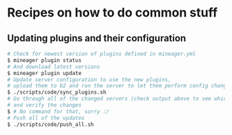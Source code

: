 # Recipes on how to do common stuff

## Updating plugins and their configuration

```sh
# Check for newest version of plugins defined in mineager.yml
$ mineager plugin status
# And download latest versions
$ mineager plugin update
# Update server configuration to use the new plugins,
# upload them to b2 and run the server to let them perform config changes
$ ./scripts/code/sync_plugins.sh
# Go through all of the changed servers (check output above to see which did change)
# and verify the changes
$ # No command for that, sorry :/
# Push all of the updates
$ ./scripts/code/push_all.sh
```
